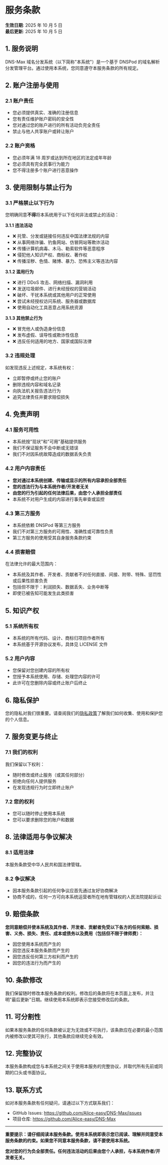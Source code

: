 # 服务条款

**生效日期**: 2025 年 10 月 5 日  
**最后更新**: 2025 年 10 月 5 日

## 1. 服务说明

DNS-Max 域名分发系统（以下简称"本系统"）是一个基于 DNSPod 的域名解析分发管理平台。通过使用本系统，您同意遵守本服务条款的所有规定。

## 2. 账户注册与使用

### 2.1 账户责任

- 您必须提供真实、准确的注册信息
- 您有责任维护账户密码的安全性
- 您对通过您的账户进行的所有活动负完全责任
- 禁止与他人共享账户或转让账户

### 2.2 账户资格

- 您必须年满 18 周岁或达到所在地区的法定成年年龄
- 您必须具有完全民事行为能力
- 您不得注册多个账户进行恶意操作

## 3. 使用限制与禁止行为

### 3.1 严格禁止以下行为

您明确同意**不得**将本系统用于以下任何非法或禁止的活动：

**3.1.1 违法活动**

- ❌ 托管、分发或链接任何违反中国法律法规的内容
- ❌ 从事网络诈骗、钓鱼网站、仿冒网站等欺诈活动
- ❌ 传播计算机病毒、木马、勒索软件等恶意程序
- ❌ 侵犯他人知识产权、商标权、著作权
- ❌ 传播淫秽、色情、赌博、暴力、恐怖主义等违法内容

**3.1.2 滥用行为**

- ❌ 进行 DDoS 攻击、网络扫描、漏洞利用
- ❌ 发送垃圾邮件、进行未经授权的营销活动
- ❌ 破坏、干扰本系统或其他用户的正常使用
- ❌ 尝试未经授权访问系统、服务器或数据库
- ❌ 使用自动化工具恶意占用系统资源

**3.1.3 其他禁止行为**

- ❌ 冒充他人或伪造身份信息
- ❌ 发布虚假、误导性或欺诈性信息
- ❌ 违反任何适用的地方、国家或国际法律

### 3.2 违规处理

如发现违反上述规定，本系统有权：

- 立即暂停或终止您的账户
- 删除违规内容和域名记录
- 向执法机关报告违法行为
- 追究法律责任并要求赔偿损失

## 4. 免责声明

### 4.1 服务可用性

- 本系统按"现状"和"可用"基础提供服务
- 我们不保证服务不会中断或无错误
- 我们不对因系统故障造成的数据丢失负责

### 4.2 用户内容责任

- **您对通过本系统创建、传输或显示的所有内容承担全部责任**
- **您的违法行为与本系统作者/开发者无关**
- **由您的行为引起的任何法律后果，由您个人承担全部责任**
- 本系统不对用户生成的内容进行事先审查或监控

### 4.3 第三方服务

- 本系统依赖 DNSPod 等第三方服务
- 我们不对第三方服务的可用性、准确性或可靠性负责
- 第三方服务的使用受其自身服务条款约束

### 4.4 损害赔偿

在法律允许的最大范围内：

- 本系统及其作者、开发者、贡献者不对任何直接、间接、附带、特殊、惩罚性或后果性损害负责
- 包括但不限于：利润损失、数据丢失、业务中断等
- 即使已被告知可能发生此类损害

## 5. 知识产权

### 5.1 系统所有权

- 本系统的所有代码、设计、商标归项目作者所有
- 本系统基于开源协议发布，具体见 LICENSE 文件

### 5.2 用户内容

- 您保留对您创建内容的所有权
- 您授予本系统使用、存储、处理您内容的许可
- 此许可在您删除内容或终止账户后终止

## 6. 隐私保护

您的隐私对我们很重要。请查阅我们的[隐私政策](PRIVACY_POLICY.md)了解我们如何收集、使用和保护您的个人信息。

## 7. 服务变更与终止

### 7.1 我们的权利

我们保留以下权利：

- 随时修改或终止服务（或其任何部分）
- 拒绝向任何人提供服务
- 在发现违规行为时立即终止账户

### 7.2 您的权利

- 您可以随时停止使用本系统
- 您可以要求删除您的账户和数据

## 8. 法律适用与争议解决

### 8.1 适用法律

本服务条款受中华人民共和国法律管辖。

### 8.2 争议解决

- 因本服务条款引起的任何争议应首先通过友好协商解决
- 协商不成的，任何一方可向本系统运营者所在地有管辖权的人民法院提起诉讼

## 9. 赔偿条款

**您同意赔偿并使本系统及其作者、开发者、贡献者免受以下各方的任何索赔、损害、义务、损失、责任、成本或债务以及费用（包括但不限于律师费）：**

- 因您使用本系统而产生的
- 因您违反本服务条款而产生的
- 因您违反任何第三方权利而产生的
- 因您的违法行为而产生的

## 10. 条款修改

我们保留随时修改本服务条款的权利。修改后的条款将在本页面上发布，并注明"最后更新"日期。继续使用本系统即表示您接受修改后的条款。

## 11. 可分割性

如果本服务条款的任何条款被认定为无效或不可执行，该条款应在必要的最小范围内被修改以使其可执行，其他条款应继续完全有效。

## 12. 完整协议

本服务条款构成您与本系统之间关于使用本服务的完整协议，并取代所有先前或同期的口头或书面协议。

## 13. 联系方式

如对本服务条款有任何疑问，请通过以下方式联系我们：

- GitHub Issues: https://github.com/Alice-easy/DNS-Max/issues
- 项目仓库: https://github.com/Alice-easy/DNS-Max

---

**重要提示：请仔细阅读本服务条款。使用本系统即表示您已阅读、理解并同意受本服务条款的约束。如果您不同意本服务条款，请不要使用本系统。**

**您对您的行为负全部责任。任何违法活动的后果由您个人承担，与本系统作者/开发者无关。**
